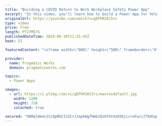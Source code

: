 ```yaml
---
title: "Building a COVID Return to Work Workplace Safety Power App"
excerpt: "In this video, you'll learn how to build a Power App for helping employees go back to work safely. You can download the app in the link below to get you started. The solution contains an admin app and canvas app for your users to report symptoms and see what shared spaces are safe to use. Brian walks"
originalUrl: https://youtube.com/watch?v=gEPhMJAl5rc
type: video
price: Free
length: PT27M57S
publishedDateTime: 2020-06-10T21:25:45Z
heat: 51

featuredContent: "<iframe width=\"800\" height=\"500\" frameborder=\"0\" src=\"https://www.youtube.com/embed/gEPhMJAl5rc\" allow=\"accelerometer; autoplay; encrypted-media; gyroscope; picture-in-picture\" allowfullscreen></iframe>"

provider:
  name: Progmatic Works
  domain: pragmaticworks.com

topics:
  - Power Apps

images:
  - url: https://i.ytimg.com/vi/gEPhMJAl5rc/maxresdefault.jpg
    width: 1280
    height: 720
    isCached: true

secured: "98MqlAm4v1S/QpMGCISZCrJJapkWgfHmbJQiOf4tXa9Zbjcc+oFwccZ7bHSqwJkFHwr6eGujumfoC0iVOd3252sV5kb2mXVN4CJKXuyJCNEnvLv5uehJSuF/gke2OE12850pD2/91RRKaE1xBskEf/+yho6KHEB7NtqkaMfB1tu8iFNmPQQPgLRMR64hOI2d4x8vPTYJ3j8esX7Egc/4jJczrYsQ9BO/XPHUDcUSD6c/LBQaJgNohxirRaYbmiOGtGLnZ9o9i7q5x00AGDhKZf6YfrjkWe2R71RR0cB4G5J2y6nU+Gtc+atNW8sNox3NKEu/lOcZRXN32HAKOP8J6KZJJoJCyKQZy0UTNcDIlglWOXwDSQ2OP8nXHnrg67qhZuubGiE0v3okfMjG5Cr743eIR0hyVCrWHUPD8n7mqKU=;KMXHTszGGmKEK0GO/tXWkQ=="
---
```



